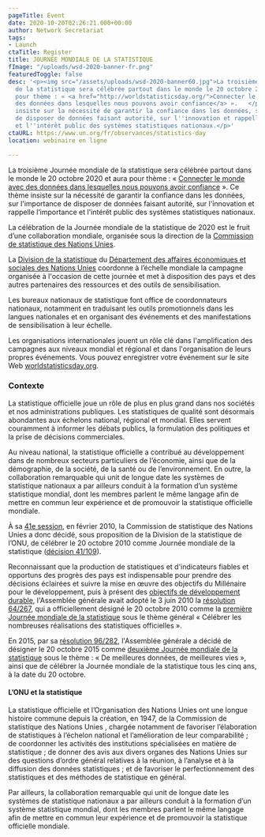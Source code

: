 ```yaml
---
pageTitle: Event
date: 2020-10-20T02:26:21.000+00:00
author: Network Secretariat
tags:
- Launch
ctaTitle: Register
title: JOURNEE MONDIALE DE LA STATISTIQUE
fImage: "/uploads/wsd-2020-banner-fr.png"
featuredToggle: false
desc: '<p><img src="/assets/uploads/wsd-2020-banner60.jpg">La troisième Journée mondiale
  de la statistique sera célébrée partout dans le monde le 20 octobre 2020 et aura
  pour thème : « <a href="http://worldstatisticsday.org/">Connecter le monde avec
  des données dans lesquelles nous pouvons avoir confiance</a> ».   </p><p>Ce thème
  insiste sur la nécessité de garantir la confiance dans les données, sur l''importance
  de disposer de données faisant autorité, sur l''innovation et rappelle l’importance
  et l''intérêt public des systèmes statistiques nationaux.</p>'
ctaURL: https://www.un.org/fr/observances/statistics-day
location: webinaire en ligne

---
```

La troisième Journée mondiale de la statistique sera célébrée partout dans le monde le 20 octobre 2020 et aura pour thème : « [Connecter le monde avec des données dans lesquelles nous pouvons avoir confiance](http://worldstatisticsday.org/) ». Ce thème insiste sur la nécessité de garantir la confiance dans les données, sur l'importance de disposer de données faisant autorité, sur l'innovation et rappelle l’importance et l'intérêt public des systèmes statistiques nationaux.

La célébration de la Journée mondiale de la statistique de 2020 est le fruit d’une collaboration mondiale, organisée sous la direction de la [Commission de statistique des Nations Unies](https://unstats.un.org/unsd/statcom/).

La [Division de la statistique](https://www.un.org/development/desa/fr/about/desa-divisions/statistics.html) du [Département des affaires économiques et sociales des Nations Unies](https://www.un.org/development/desa/fr/) coordonne à l’échelle mondiale la campagne organisée à l'occasion de cette journée et met à disposition des pays et des autres partenaires des ressources et des outils de sensibilisation.

Les bureaux nationaux de statistique font office de coordonnateurs nationaux, notamment en traduisant les outils promotionnels dans les langues nationales et en organisant des événements et des manifestations de sensibilisation à leur échelle.

Les organisations internationales jouent un rôle clé dans l'amplification des campagnes aux niveaux mondial et régional et dans l'organisation de leurs propres événements. Vous pouvez enregistrer votre événement sur le site Web [worldstatisticsday.org](https://worldstatisticsday.org/).

### Contexte

La statistique officielle joue un rôle de plus en plus grand dans nos sociétés et nos administrations publiques. Les statistiques de qualité sont désormais abondantes aux échelons national, régional et mondial. Elles servent couramment à informer les débats publics, la formulation des politiques et la prise de décisions commerciales.

Au niveau national, la statistique officielle a contribué au développement dans de nombreux secteurs particuliers de l’économie, ainsi que de la démographie, de la société, de la santé ou de l’environnement. En outre, la collaboration remarquable qui unit de longue date les systèmes de statistique nationaux a par ailleurs conduit à la formation d’un système statistique mondial, dont les membres parlent le même langage afin de mettre en commun leur expérience et de promouvoir la statistique officielle mondiale.

À sa [41e session](https://unstats.un.org/unsd/statcom/41st-session/documents/statcom-2010-41st-report-F.pdf), en février 2010, la Commission de statistique des Nations Unies a donc décidé, sous proposition de la Division de la statistique de l’ONU, de célébrer le 20 octobre 2010 comme Journée mondiale de la statistique ([décision 41/109](https://www.un.org/en/events/statisticsday/decision41-109.shtml)).

Reconnaissant que la production de statistiques et d'indicateurs fiables et opportuns des progrès des pays est indispensable pour prendre des décisions éclairées et suivre la mise en œuvre des objectifs du Millénaire pour le développement, puis à présent des [objectifs de développement durable](https://www.un.org/sustainabledevelopment/fr/objectifs-de-developpement-durable/), l'Assemblée générale avait adopté le 3 juin 2010 la [résolution 64/267](https://undocs.org/fr/A/RES/64/267&lang=E), qui a officiellement désigné le 20 octobre 2010 comme la [première Journée mondiale de la statistique](http://unstats.un.org/unsd/wsd/) sous le thème général « Célébrer les nombreuses réalisations des statistiques officielles ».

En 2015, par sa [résolution 96/282](https://undocs.org/fr/a/res/69/282), l'Assemblée générale a décidé de désigner le 20 octobre 2015 comme [deuxième Journée mondiale de la statistique](https://worldstatisticsday.org/blog.html) sous le thème : « De meilleures données, de meilleures vies », ainsi que de célébrer la Journée mondiale de la statistique tous les cinq ans, à la date du 20 octobre.

#### L’ONU et la statistique

La statistique officielle et l’Organisation des Nations Unies ont une longue histoire commune depuis la création, en 1947, de la Commission de statistique des Nations Unies , chargée notamment de favoriser l’élaboration de statistiques à l’échelon national et l’amélioration de leur comparabilité ; de coordonner les activités des institutions spécialisées en matière de statistique ; de donner des avis aux divers organes des Nations Unies sur des questions d’ordre général relatives à la réunion, à l’analyse et à la diffusion des données statistiques ; et de favoriser le perfectionnement des statistiques et des méthodes de statistique en général.

Par ailleurs, la collaboration remarquable qui unit de longue date les systèmes de statistique nationaux a par ailleurs conduit à la formation d’un système statistique mondial, dont les membres parlent le même langage afin de mettre en commun leur expérience et de promouvoir la statistique officielle mondiale.